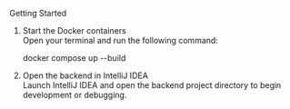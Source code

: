 Getting Started

1. Start the Docker containers  
   Open your terminal and run the following command:

   docker compose up --build

2. Open the backend in IntelliJ IDEA  
   Launch IntelliJ IDEA and open the backend project directory to begin development or debugging.
